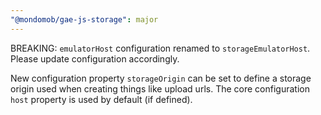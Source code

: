 ```yaml
---
"@mondomob/gae-js-storage": major
---
```


BREAKING: `emulatorHost` configuration renamed to `storageEmulatorHost`. Please update configuration accordingly.

New configuration property `storageOrigin` can be set to define a storage origin used when creating things like upload urls. The core configuration `host` property is used by default (if defined).